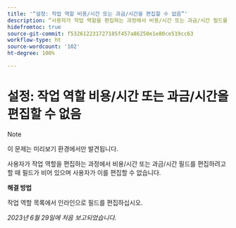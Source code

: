 ```yaml
---
title: '“설정: 작업 역할 비용/시간 또는 과금/시간을 편집할 수 없음”'
description: “사용자가 작업 역할을 편집하는 과정에서 비용/시간 또는 과금/시간 필드를 편집하려고 할 때 필드가 비어 있으며 사용자가 이를 편집할 수 없습니다.”
hidefromtoc: true
source-git-commit: f532612231727185f457a86250e1e80ce519cc63
workflow-type: ht
source-wordcount: '102'
ht-degree: 100%

---
```



# 설정: 작업 역할 비용/시간 또는 과금/시간을 편집할 수 없음

>[!NOTE]
>
>이 문제는 미리보기 환경에서만 발견됩니다.

사용자가 작업 역할을 편집하는 과정에서 비용/시간 또는 과금/시간 필드를 편집하려고 할 때 필드가 비어 있으며 사용자가 이를 편집할 수 없습니다.

**해결 방법**

작업 역할 목록에서 인라인으로 필드를 편집하십시오.

_2023년 6월 29일에 처음 보고되었습니다._

